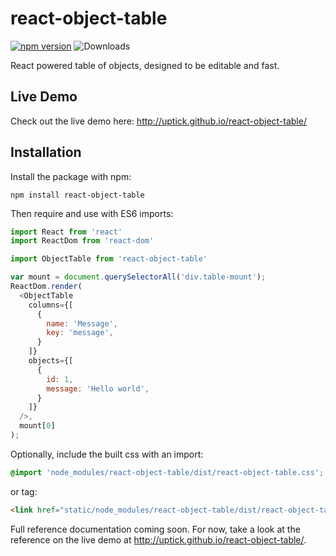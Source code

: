 # react-object-table

[![npm version](https://badge.fury.io/js/react-object-table.svg)](http://badge.fury.io/js/react-object-table)
![Downloads](http://img.shields.io/npm/dm/react-object-table.svg?style=flat)

React powered table of objects, designed to be editable and fast.

## Live Demo

Check out the live demo here: http://uptick.github.io/react-object-table/

## Installation

Install the package with npm:

```
npm install react-object-table
```

Then require and use with ES6 imports:

```javascript
import React from 'react'
import ReactDom from 'react-dom'

import ObjectTable from 'react-object-table'

var mount = document.querySelectorAll('div.table-mount');
ReactDom.render(
  <ObjectTable
    columns={[
      {
        name: 'Message',
        key: 'message',
      }
    ]}
    objects={[
      {
        id: 1,
        message: 'Hello world',
      }
    ]}
  />,
  mount[0]
);
```

Optionally, include the built css with an import:

```scss
@import 'node_modules/react-object-table/dist/react-object-table.css';

```

or tag:

```html
<link href="static/node_modules/react-object-table/dist/react-object-table.css" rel="stylesheet">
```

Full reference documentation coming soon. For now, take a look at the reference on the live demo at
http://uptick.github.io/react-object-table/.
